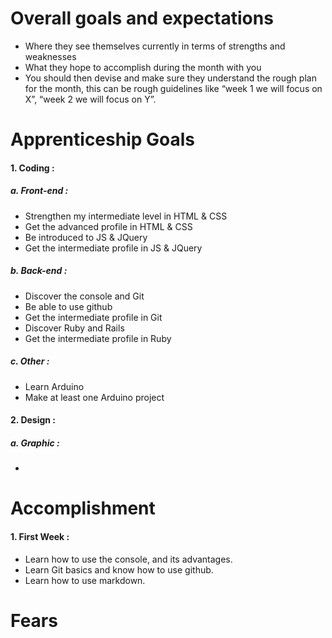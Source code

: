 # Overall goals and expectations

- Where they see themselves currently in terms of strengths and weaknesses
- What they hope to accomplish during the month with you
- You should then devise and make sure they understand the rough plan for the month, this can be rough guidelines like “week 1 we will focus on X”, “week 2 we will focus on Y”.


# Apprenticeship Goals

#### 1. Coding :

##### a. Front-end :

- Strengthen my intermediate level in HTML & CSS
- Get the advanced profile in HTML & CSS
- Be introduced to JS & JQuery
- Get the intermediate profile in JS & JQuery

##### b. Back-end :
- Discover the console and Git
- Be able to use github
- Get the intermediate profile in Git
- Discover Ruby and Rails
- Get the intermediate profile in Ruby

##### c. Other :
- Learn Arduino
- Make at least one Arduino project

#### 2. Design :

##### a. Graphic :
-

# Accomplishment

#### 1. First Week : ####

- Learn how to use the console, and its advantages.
- Learn Git basics and know how to use github.
- Learn how to use markdown.


# Fears
